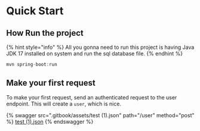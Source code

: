 # Quick Start

## How Run the project

{% hint style="info" %}
All you gonna need to run this project is having Java JDK 17 installed on system and run the sql database file.
{% endhint %}

```java
mvn spring-boot:run
```

## Make your first request

To make your first request, send an authenticated request to the user endpoint. This will create a `user`, which is nice.

{% swagger src=".gitbook/assets/test (1).json" path="/user" method="post" %}
[test (1).json](<.gitbook/assets/test (1).json>)
{% endswagger %}
